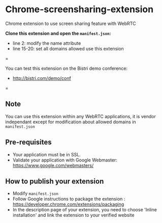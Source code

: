 Chrome-screensharing-extension
==============================

Chrome extension to use screen sharing feature with WebRTC

**Clone this extension and open the `manifest.json`:**

* line 2: modify the name attribute
* line 15-20: set all domains allowed use this extension

=

You can test this extension on the Bistri demo conference:

* http://bistri.com/demo/conf

=

## Note

You can use this extension within any WebRTC applications, it is vendor independant except for modification about allowed domains in `manifest.json`

## Pre-requisites

* Your application must be in SSL.
* Validate your application with Google Webmaster: https://www.google.com/webmasters/

## How to publish your extension

* Modify `manifest.json`
* Follow Google instructions to package the extension : https://developer.chrome.com/extensions/packaging
* In the description page of your extension, you need to choose 'Inline installation' and link the extension to your verified website
